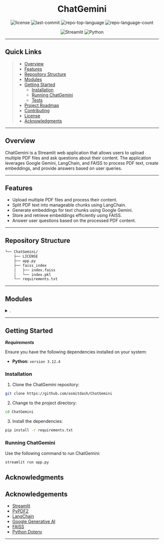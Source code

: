 <p align="center">
  
</p>
<p align="center">
    <h1 align="center">ChatGemini</h1>
</p>
<p align="center">
    
</p>
<p align="center">
	<img src="https://img.shields.io/github/license/asmitdash/ChatGemini?style=flat&color=0080ff" alt="license">
	<img src="https://img.shields.io/github/last-commit/asmitdash/ChatGemini?style=flat&logo=git&logoColor=white&color=0080ff" alt="last-commit">
	<img src="https://img.shields.io/github/languages/top/asmitdash/ChatGemini?style=flat&color=0080ff" alt="repo-top-language">
	<img src="https://img.shields.io/github/languages/count/asmitdash/ChatGemini?style=flat&color=0080ff" alt="repo-language-count">
<p>
<p align="center">
		
</p>
<p align="center">
	<img src="https://img.shields.io/badge/Streamlit-FF4B4B.svg?style=flat&logo=Streamlit&logoColor=white" alt="Streamlit">
	<img src="https://img.shields.io/badge/Python-3776AB.svg?style=flat&logo=Python&logoColor=white" alt="Python">
</p>
<hr>

##  Quick Links

> - [ Overview](#-overview)
> - [ Features](#-features)
> - [ Repository Structure](#-repository-structure)
> - [ Modules](#-modules)
> - [ Getting Started](#-getting-started)
>   - [ Installation](#-installation)
>   - [ Running ChatGemini](#-running-ChatGemini)
>   - [ Tests](#-tests)
> - [ Project Roadmap](#-project-roadmap)
> - [ Contributing](#-contributing)
> - [ License](#-license)
> - [ Acknowledgments](#-acknowledgments)

---

##  Overview

ChatGemini is a Streamlit web application that allows users to upload multiple PDF files and ask questions about their content. The application leverages Google Gemini, LangChain, and FAISS to process PDF text, create embeddings, and provide answers based on user queries.

---

##  Features

- Upload multiple PDF files and process their content.
- Split PDF text into manageable chunks using LangChain.
- Generate embeddings for text chunks using Google Gemini.
- Store and retrieve embeddings efficiently using FAISS.
- Answer user questions based on the processed PDF content.

---

##  Repository Structure

```sh
└── ChatGemini/
    ├── LICENSE
    ├── app.py
    ├── faiss_index
    │   ├── index.faiss
    │   └── index.pkl
    └── requirements.txt
```

---

##  Modules

<details closed><summary>.</summary>

| File                                                                                     | Summary                                      |
| ---                                                                                      | ---                                          |
| [requirements.txt](https://github.com/asmitdash/ChatGemini/blob/master/requirements.txt) | Tists all the Python packages that are required for your project to run. |
| [app.py](https://github.com/asmitdash/ChatGemini/blob/master/app.py)                     | This file contains the main logic and functionality of your Streamlit web application.           |

</details>

---

##  Getting Started

***Requirements***

Ensure you have the following dependencies installed on your system:

* **Python**: `version 3.12.4`

###  Installation

1. Clone the ChatGemini repository:

```sh
git clone https://github.com/asmitdash/ChatGemini
```

2. Change to the project directory:

```sh
cd ChatGemini
```

3. Install the dependencies:

```sh
pip install -r requirements.txt
```

###  Running ChatGemini

Use the following command to run ChatGemini:

```sh
streamlit run app.py
```



##  Acknowledgments

## Acknowledgements

- [Streamlit](https://streamlit.io/)
- [PyPDF2](https://pypi.org/project/PyPDF2/)
- [LangChain](https://github.com/langchain-ai/langchain)
- [Google Generative AI](https://github.com/google/generative-ai-python)
- [FAISS](https://github.com/facebookresearch/faiss)
- [Python Dotenv](https://github.com/theskumar/python-dotenv)



---
